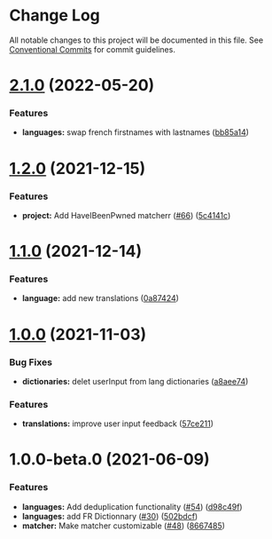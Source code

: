 # Change Log

All notable changes to this project will be documented in this file.
See [Conventional Commits](https://conventionalcommits.org) for commit guidelines.

# [2.1.0](https://github.com/jeromes80/zxcvbn/compare/@zxcvbn-ts/language-fr@2.0.1...@zxcvbn-ts/language-fr@2.1.0) (2022-05-20)


### Features

* **languages:** swap french firstnames with lastnames ([bb85a14](https://github.com/jeromes80/zxcvbn/commit/bb85a142ff851b6666561cde542d0136c039bd22))





# [1.2.0](https://github.com/jeromes80/zxcvbn/compare/@zxcvbn-ts/language-fr@1.0.0...@zxcvbn-ts/language-fr@1.2.0) (2021-12-15)


### Features

* **project:** Add HaveIBeenPwned matcherr ([#66](https://github.com/jeromes80/zxcvbn/issues/66)) ([5c4141c](https://github.com/jeromes80/zxcvbn/commit/5c4141cd34f6566fe753ce76572f74bb8229b414))





# [1.1.0](https://github.com/jeromes80/zxcvbn/compare/@zxcvbn-ts/language-fr@1.0.0...@zxcvbn-ts/language-fr@1.1.0) (2021-12-14)


### Features

* **language:** add new translations ([0a87424](https://github.com/jeromes80/zxcvbn/commit/0a874242d139314907d7b33db1cdb85d2363d338))





# [1.0.0](https://github.com/jeromes80/zxcvbn/compare/@zxcvbn-ts/language-fr@1.0.0-beta.0...@zxcvbn-ts/language-fr@1.0.0) (2021-11-03)


### Bug Fixes

* **dictionaries:** delet userInput from lang dictionaries ([a8aee74](https://github.com/jeromes80/zxcvbn/commit/a8aee74aec1e01e8c9948a10be83422ba0ed1fbb))


### Features

* **translations:** improve user input feedback ([57ce211](https://github.com/jeromes80/zxcvbn/commit/57ce211883018e08a454b9dfc1983ac19ced9787))





# 1.0.0-beta.0 (2021-06-09)


### Features

* **languages:** Add deduplication functionality ([#54](https://github.com/jeromes80/zxcvbn/issues/54)) ([d98c49f](https://github.com/jeromes80/zxcvbn/commit/d98c49f11f05109f16ac4d5fbdd8cb1c0805eb1d))
* **languages:** add FR Dictionnary ([#30](https://github.com/jeromes80/zxcvbn/issues/30)) ([502bdcf](https://github.com/jeromes80/zxcvbn/commit/502bdcf007ace72f42ec8aca5e1ea3c69e319483))
* **matcher:** Make matcher customizable  ([#48](https://github.com/jeromes80/zxcvbn/issues/48)) ([8667485](https://github.com/jeromes80/zxcvbn/commit/866748556b576d15266725e44d6c99d38165cc95))
